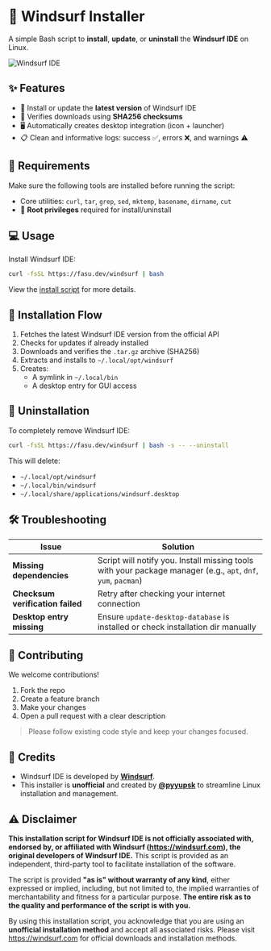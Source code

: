 # 🌊 Windsurf Installer

A simple Bash script to **install**, **update**, or **uninstall** the **Windsurf IDE** on Linux.

![Windsurf IDE](https://exafunction.github.io/public/images/windsurf/windsurf-ide-thumbnail.jpg)

## ✨ Features

- 🚀 Install or update the **latest version** of Windsurf IDE
- 🔐 Verifies downloads using **SHA256 checksums**
- 🖥️ Automatically creates desktop integration (icon + launcher)
- 📋 Clean and informative logs: success ✅, errors ❌, and warnings ⚠️

## 🔧 Requirements

Make sure the following tools are installed before running the script:

- Core utilities: `curl`, `tar`, `grep`, `sed`, `mktemp`, `basename`, `dirname`, `cut`
- 🔑 **Root privileges** required for install/uninstall

## 💻 Usage

Install Windsurf IDE:

```bash
curl -fsSL https://fasu.dev/windsurf | bash
```

View the [install script](https://fasu.dev/windsurf) for more details.

## 🔄 Installation Flow

1. Fetches the latest Windsurf IDE version from the official API
2. Checks for updates if already installed
3. Downloads and verifies the `.tar.gz` archive (SHA256)
4. Extracts and installs to `~/.local/opt/windsurf`
5. Creates:
   - A symlink in `~/.local/bin`
   - A desktop entry for GUI access

## 🧹 Uninstallation

To completely remove Windsurf IDE:

```bash
curl -fsSL https://fasu.dev/windsurf | bash -s -- --uninstall
```

This will delete:

- `~/.local/opt/windsurf`
- `~/.local/bin/windsurf`
- `~/.local/share/applications/windsurf.desktop`

## 🛠️ Troubleshooting

| Issue                            | Solution                                                                                                      |
| -------------------------------- | ------------------------------------------------------------------------------------------------------------- |
| **Missing dependencies**         | Script will notify you. Install missing tools with your package manager (e.g., `apt`, `dnf`, `yum`, `pacman`) |
| **Checksum verification failed** | Retry after checking your internet connection                                                                 |
| **Desktop entry missing**        | Ensure `update-desktop-database` is installed or check installation dir manually                              |

## 🤝 Contributing

We welcome contributions!

1. Fork the repo
2. Create a feature branch
3. Make your changes
4. Open a pull request with a clear description

> Please follow existing code style and keep your changes focused.

## 💖 Credits

- Windsurf IDE is developed by [**Windsurf**](https://windsurf.com).
- This installer is **unofficial** and created by [**@pyyupsk**](https://github.com/pyyupsk) to streamline Linux installation and management.

## ⚠️ Disclaimer

**This installation script for Windsurf IDE is not officially associated with, endorsed by, or affiliated with Windsurf (https://windsurf.com), the original developers of Windsurf IDE.** This script is provided as an independent, third-party tool to facilitate installation of the software.

The script is provided **"as is" without warranty of any kind**, either expressed or implied, including, but not limited to, the implied warranties of merchantability and fitness for a particular purpose. **The entire risk as to the quality and performance of the script is with you.**

By using this installation script, you acknowledge that you are using an **unofficial installation method** and accept all associated risks. Please visit https://windsurf.com for official downloads and installation methods.
